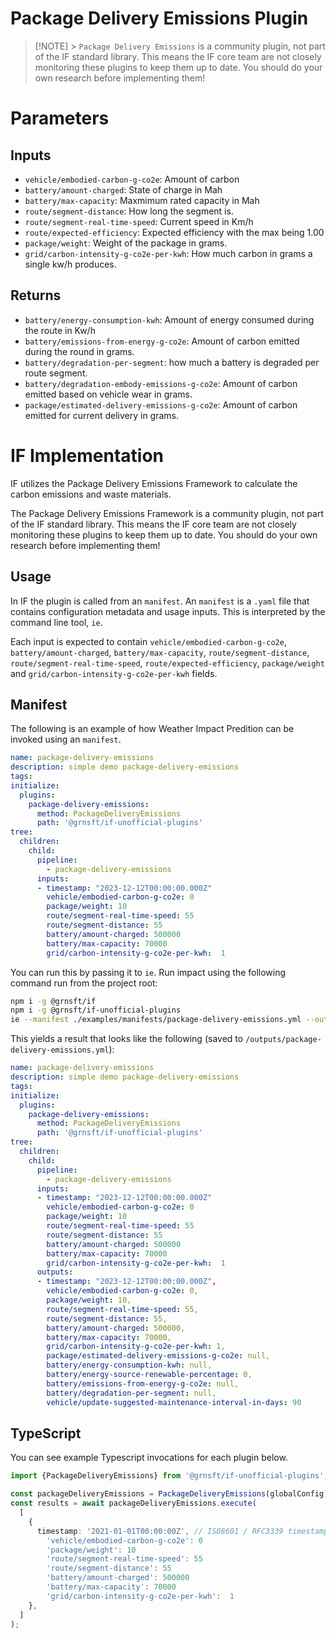 # Package Delivery Emissions Plugin

> [!NOTE] > `Package Delivery Emissions` is a community plugin, not part of the IF standard library. This means the IF core team are not closely monitoring these plugins to keep them up to date. You should do your own research before implementing them!

# Parameters

## Inputs

- `vehicle/embodied-carbon-g-co2e`: Amount of carbon
- `battery/amount-charged`: State of charge in Mah
- `battery/max-capacity`: Maxmimum rated capacity in Mah
- `route/segment-distance`: How long the segment is.
- `route/segment-real-time-speed`: Current speed in Km/h
- `route/expected-efficiency`: Expected efficiency with the max being 1.00
- `package/weight`: Weight of the package in grams.
- `grid/carbon-intensity-g-co2e-per-kwh`: How much carbon in grams a single kw/h produces.

## Returns

- `battery/energy-consumption-kwh`: Amount of energy consumed during the route in Kw/h
- `battery/emissions-from-energy-g-co2e`: Amount of carbon emitted during the round in grams.
- `battery/degradation-per-segment`: how much a battery is degraded per route segment.
- `battery/degradation-embody-emissions-g-co2e`: Amount of carbon emitted based on vehicle wear in grams.
- `package/estimated-delivery-emissions-g-co2e`: Amount of carbon emitted for current delivery in grams.

# IF Implementation

IF utilizes the Package Delivery Emissions Framework to calculate the carbon emissions and waste materials.

The Package Delivery Emissions Framework is a community plugin, not part of the IF standard library. This means the IF core team are not closely monitoring these plugins to keep them up to date. You should do your own research before implementing them!

## Usage

In IF the plugin is called from an `manifest`. An `manifest` is a `.yaml` file that contains configuration metadata and usage inputs. This is interpreted by the command line tool, `ie`.

Each input is expected to contain `vehicle/embodied-carbon-g-co2e`, `battery/amount-charged`, `battery/max-capacity`, `route/segment-distance`, `route/segment-real-time-speed`, `route/expected-efficiency`, `package/weight` and `grid/carbon-intensity-g-co2e-per-kwh` fields.

## Manifest

The following is an example of how Weather Impact Predition can be invoked using an `manifest`.

```yaml
name: package-delivery-emissions
description: simple demo package-delivery-emissions
tags:
initialize:
  plugins:
    package-delivery-emissions:
      method: PackageDeliveryEmissions
      path: '@grnsft/if-unofficial-plugins'
tree:
  children:
    child:
      pipeline:
        - package-delivery-emissions
      inputs: 
      - timestamp: "2023-12-12T00:00:00.000Z"
        vehicle/embodied-carbon-g-co2e: 0
        package/weight: 10  
        route/segment-real-time-speed: 55
        route/segment-distance: 55
        battery/amount-charged: 500000
        battery/max-capacity: 70000
        grid/carbon-intensity-g-co2e-per-kwh:  1
```

You can run this by passing it to `ie`. Run impact using the following command run from the project root:

```sh
npm i -g @grnsft/if
npm i -g @grnsft/if-unofficial-plugins
ie --manifest ./examples/manifests/package-delivery-emissions.yml --output ./examples/outputs/package-delivery-emissions.yml
```

This yields a result that looks like the following (saved to `/outputs/package-delivery-emissions.yml`):

```yaml
name: package-delivery-emissions
description: simple demo package-delivery-emissions
tags:
initialize:
  plugins:
    package-delivery-emissions:
      method: PackageDeliveryEmissions
      path: '@grnsft/if-unofficial-plugins'
tree:
  children:
    child:
      pipeline:
        - package-delivery-emissions
      inputs: 
      - timestamp: "2023-12-12T00:00:00.000Z"
        vehicle/embodied-carbon-g-co2e: 0
        package/weight: 10  
        route/segment-real-time-speed: 55
        route/segment-distance: 55
        battery/amount-charged: 500000
        battery/max-capacity: 70000
        grid/carbon-intensity-g-co2e-per-kwh:  1
      outputs:
      - timestamp: "2023-12-12T00:00:00.000Z",
        vehicle/embodied-carbon-g-co2e: 0,
        package/weight: 10,
        route/segment-real-time-speed: 55,
        route/segment-distance: 55,
        battery/amount-charged: 500000,
        battery/max-capacity: 70000,
        grid/carbon-intensity-g-co2e-per-kwh: 1,
        package/estimated-delivery-emissions-g-co2e: null,
        battery/energy-consumption-kwh: null,
        battery/energy-source-renewable-percentage: 0,
        battery/emissions-from-energy-g-co2e: null,
        battery/degradation-per-segment: null,
        vehicle/update-suggested-maintenance-interval-in-days: 90
```

## TypeScript

You can see example Typescript invocations for each plugin below.

```typescript
import {PackageDeliveryEmissions} from '@grnsft/if-unofficial-plugins';

const packageDeliveryEmissions = PackageDeliveryEmissions(globalConfig);
const results = await packageDeliveryEmissions.execute(
  [
    {
      timestamp: '2021-01-01T00:00:00Z', // ISO8601 / RFC3339 timestamp
        'vehicle/embodied-carbon-g-co2e': 0
        'package/weight': 10  
        'route/segment-real-time-speed': 55
        'route/segment-distance': 55
        'battery/amount-charged': 500000
        'battery/max-capacity': 70000
        'grid/carbon-intensity-g-co2e-per-kwh':  1
    },
  ]
);
```
